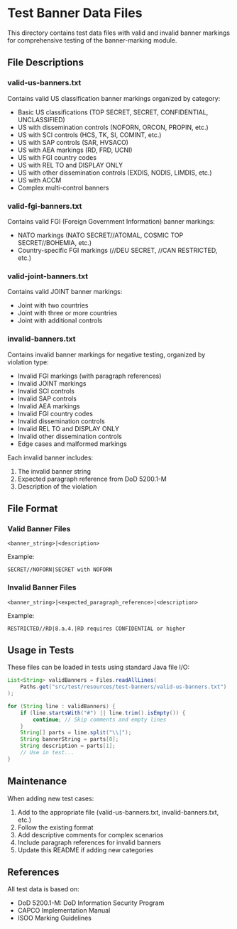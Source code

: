 # Test Banner Data Files

This directory contains test data files with valid and invalid banner markings for comprehensive testing of the banner-marking module.

## File Descriptions

### valid-us-banners.txt
Contains valid US classification banner markings organized by category:
- Basic US classifications (TOP SECRET, SECRET, CONFIDENTIAL, UNCLASSIFIED)
- US with dissemination controls (NOFORN, ORCON, PROPIN, etc.)
- US with SCI controls (HCS, TK, SI, COMINT, etc.)
- US with SAP controls (SAR, HVSACO)
- US with AEA markings (RD, FRD, UCNI)
- US with FGI country codes
- US with REL TO and DISPLAY ONLY
- US with other dissemination controls (EXDIS, NODIS, LIMDIS, etc.)
- US with ACCM
- Complex multi-control banners

### valid-fgi-banners.txt
Contains valid FGI (Foreign Government Information) banner markings:
- NATO markings (NATO SECRET//ATOMAL, COSMIC TOP SECRET//BOHEMIA, etc.)
- Country-specific FGI markings (//DEU SECRET, //CAN RESTRICTED, etc.)

### valid-joint-banners.txt
Contains valid JOINT banner markings:
- Joint with two countries
- Joint with three or more countries
- Joint with additional controls

### invalid-banners.txt
Contains invalid banner markings for negative testing, organized by violation type:
- Invalid FGI markings (with paragraph references)
- Invalid JOINT markings
- Invalid SCI controls
- Invalid SAP controls
- Invalid AEA markings
- Invalid FGI country codes
- Invalid dissemination controls
- Invalid REL TO and DISPLAY ONLY
- Invalid other dissemination controls
- Edge cases and malformed markings

Each invalid banner includes:
1. The invalid banner string
2. Expected paragraph reference from DoD 5200.1-M
3. Description of the violation

## File Format

### Valid Banner Files
```
<banner_string>|<description>
```

Example:
```
SECRET//NOFORN|SECRET with NOFORN
```

### Invalid Banner Files
```
<banner_string>|<expected_paragraph_reference>|<description>
```

Example:
```
RESTRICTED//RD|8.a.4.|RD requires CONFIDENTIAL or higher
```

## Usage in Tests

These files can be loaded in tests using standard Java file I/O:

```java
List<String> validBanners = Files.readAllLines(
    Paths.get("src/test/resources/test-banners/valid-us-banners.txt")
);

for (String line : validBanners) {
    if (line.startsWith("#") || line.trim().isEmpty()) {
        continue; // Skip comments and empty lines
    }
    String[] parts = line.split("\\|");
    String bannerString = parts[0];
    String description = parts[1];
    // Use in test...
}
```

## Maintenance

When adding new test cases:
1. Add to the appropriate file (valid-us-banners.txt, invalid-banners.txt, etc.)
2. Follow the existing format
3. Add descriptive comments for complex scenarios
4. Include paragraph references for invalid banners
5. Update this README if adding new categories

## References

All test data is based on:
- DoD 5200.1-M: DoD Information Security Program
- CAPCO Implementation Manual
- ISOO Marking Guidelines
